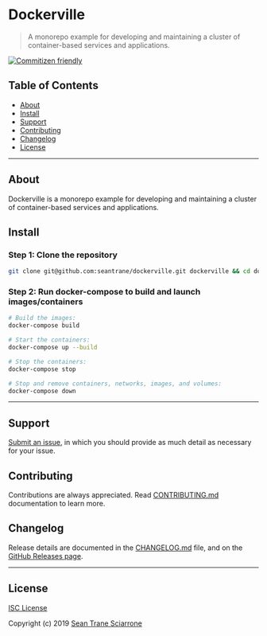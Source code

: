 # Dockerville

> A monorepo example for developing and maintaining a cluster of container-based services and applications.

[![Commitizen friendly](https://img.shields.io/badge/commitizen-friendly-brightgreen.svg)](http://commitizen.github.io/cz-cli/)

## Table of Contents

- [About](#about)
- [Install](#install)
- [Support](#support)
- [Contributing](#contributing)
- [Changelog](#changelog)
- [License](#license)

---

## About <a id="about"></a>

Dockerville is a monorepo example for developing and maintaining a cluster of container-based services and applications.

## Install <a id="install"></a>

### Step 1: Clone the repository

```sh
git clone git@github.com:seantrane/dockerville.git dockerville && cd dockerville
```

### Step 2: Run docker-compose to build and launch images/containers

```sh
# Build the images:
docker-compose build

# Start the containers:
docker-compose up --build

# Stop the containers:
docker-compose stop

# Stop and remove containers, networks, images, and volumes:
docker-compose down
```

---

## Support <a id="support"></a>

[Submit an issue](https://github.com/seantrane/dockerville/issues/new), in which you should provide as much detail as necessary for your issue.

## Contributing <a id="contributing"></a>

Contributions are always appreciated. Read [CONTRIBUTING.md](https://github.com/seantrane/dockerville/blob/master/CONTRIBUTING.md) documentation to learn more.

## Changelog <a id="changelog"></a>

Release details are documented in the [CHANGELOG.md](https://github.com/seantrane/dockerville/blob/master/CHANGELOG.md) file, and on the [GitHub Releases page](https://github.com/seantrane/dockerville/releases).

---

## License <a id="license"></a>

[ISC License](https://github.com/seantrane/dockerville/blob/master/LICENSE)

Copyright (c) 2019 [Sean Trane Sciarrone](https://github.com/seantrane)
